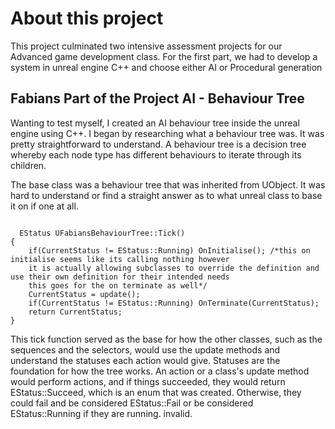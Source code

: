 <body>
  <h1>About this project</h1>
  <p>This project culminated two intensive assessment projects for our Advanced game development class. For the first part, we had to develop a system in unreal engine C++ and choose either AI or Procedural generation</p>

  <h2>Fabians Part of the Project AI - Behaviour Tree</h2>
  <p>Wanting to test myself, I created an AI behaviour tree inside the unreal engine using C++. I began by researching what a behaviour tree was. It was pretty straightforward to understand. A behaviour tree is a decision tree whereby each node type has different behaviours to iterate through its children.</p>
  <p>The base class was a behaviour tree that was inherited from UObject. It was hard to understand or find a straight answer as to what unreal class to base it on if one at all. </p>

  <pre><code>
  EStatus UFabiansBehaviourTree::Tick()
{
	if(CurrentStatus != EStatus::Running) OnInitialise(); /*this on initialise seems like its calling nothing however
	it is actually allowing subclasses to override the definition and use their own definition for their intended needs
	this goes for the on terminate as well*/
	CurrentStatus = update();
	if(CurrentStatus != EStatus::Running) OnTerminate(CurrentStatus);
	return CurrentStatus;
} </pre></code>

<p>This tick function served as the base for how the other classes, such as the sequences and the selectors, would use the update methods and understand the statuses each action would give. Statuses are the foundation for how the tree works. An action or a class's update method would perform actions, and if things succeeded, they would return
  EStatus::Succeed, which is an enum that was created. Otherwise, they could fail and be considered EStatus::Fail or be considered EStatus::Running if they are running.
invalid.</p>
</body>
